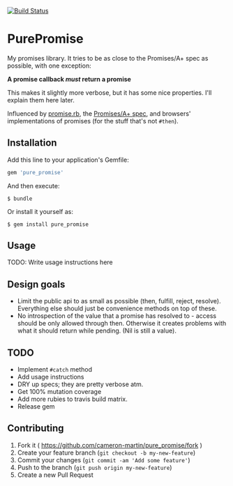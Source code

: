 [![Build Status](https://travis-ci.org/cameron-martin/pure_promise.svg?branch=master)](https://travis-ci.org/cameron-martin/pure_promise)

# PurePromise

My promises library. It tries to be as close to the Promises/A+ spec as possible, with one exception:

__A promise callback _must_ return a promise__

This makes it slightly more verbose, but it has some nice properties. I'll explain them here later.

Influenced by [promise.rb][2], the [Promises/A+ spec][3], and browsers' implementations of promises (for the stuff that's not `#then`).

## Installation

Add this line to your application's Gemfile:

```ruby
gem 'pure_promise'
```

And then execute:

    $ bundle

Or install it yourself as:

    $ gem install pure_promise

## Usage

TODO: Write usage instructions here

## Design goals
* Limit the public api to as small as possible (then, fulfill, reject, resolve).
  Everything else should just be convenience methods on top of these.
* No introspection of the value that a promise has resolved to - access should be only allowed through then.
  Otherwise it creates problems with what it should return while pending. (Nil is still a value).

## TODO

* Implement `#catch` method
* Add usage instructions
* DRY up specs; they are pretty verbose atm.
* Get 100% mutation coverage
* Add more rubies to travis build matrix.
* Release gem

## Contributing

1. Fork it ( https://github.com/cameron-martin/pure_promise/fork )
2. Create your feature branch (`git checkout -b my-new-feature`)
3. Commit your changes (`git commit -am 'Add some feature'`)
4. Push to the branch (`git push origin my-new-feature`)
5. Create a new Pull Request

[1]: http://kylecronin.me/blog/2012/4/22/a-clever-ruby-equality-trick.html
[2]: https://github.com/lgierth/promise.rb
[3]: http://promisesaplus.com/